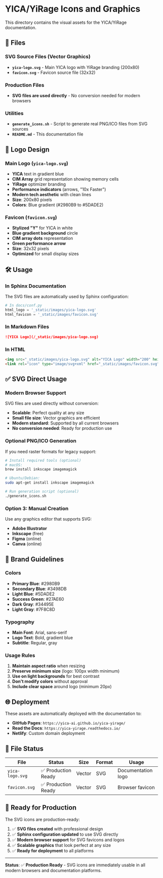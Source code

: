 # YICA/YiRage Icons and Graphics

This directory contains the visual assets for the YICA/YiRage documentation.

## 📁 Files

### SVG Source Files (Vector Graphics)
- **`yica-logo.svg`** - Main YICA logo with YiRage branding (200x80)
- **`favicon.svg`** - Favicon source file (32x32)

### Production Files
- **SVG files are used directly** - No conversion needed for modern browsers

### Utilities
- **`generate_icons.sh`** - Script to generate real PNG/ICO files from SVG sources
- **`README.md`** - This documentation file

## 🎨 Logo Design

### Main Logo (`yica-logo.svg`)
- **YICA** text in gradient blue
- **CIM Array** grid representation showing memory cells
- **YiRage** optimizer branding
- **Performance indicators** (arrows, "10x Faster")
- **Modern tech aesthetic** with clean lines
- **Size**: 200x80 pixels
- **Colors**: Blue gradient (#2980B9 to #5DADE2)

### Favicon (`favicon.svg`)
- **Stylized "Y"** for YICA in white
- **Blue gradient background** circle
- **CIM array dots** representation
- **Green performance arrow**
- **Size**: 32x32 pixels
- **Optimized** for small display sizes

## 🛠️ Usage

### In Sphinx Documentation
The SVG files are automatically used by Sphinx configuration:

```python
# In docs/conf.py
html_logo = '_static/images/yica-logo.svg'
html_favicon = '_static/images/favicon.svg'
```

### In Markdown Files
```markdown
![YICA Logo](/_static/images/yica-logo.svg)
```

### In HTML
```html
<img src="_static/images/yica-logo.svg" alt="YICA Logo" width="200" height="80">
<link rel="icon" type="image/svg+xml" href="_static/images/favicon.svg">
```

## ✅ SVG Direct Usage

### Modern Browser Support
SVG files are used directly without conversion:
- **Scalable**: Perfect quality at any size
- **Small file size**: Vector graphics are efficient
- **Modern standard**: Supported by all current browsers
- **No conversion needed**: Ready for production use

### Optional PNG/ICO Generation
If you need raster formats for legacy support:

```bash
# Install required tools (optional)
# macOS:
brew install inkscape imagemagick

# Ubuntu/Debian:
sudo apt-get install inkscape imagemagick

# Run generation script (optional)
./generate_icons.sh
```

### Option 3: Manual Creation
Use any graphics editor that supports SVG:
- **Adobe Illustrator**
- **Inkscape** (free)
- **Figma** (online)
- **Canva** (online)

## 🎯 Brand Guidelines

### Colors
- **Primary Blue**: #2980B9
- **Secondary Blue**: #3498DB  
- **Light Blue**: #5DADE2
- **Success Green**: #27AE60
- **Dark Gray**: #34495E
- **Light Gray**: #7F8C8D

### Typography
- **Main Font**: Arial, sans-serif
- **Logo Text**: Bold, gradient blue
- **Subtitle**: Regular, gray

### Usage Rules
1. **Maintain aspect ratio** when resizing
2. **Preserve minimum size** (logo: 100px width minimum)
3. **Use on light backgrounds** for best contrast
4. **Don't modify colors** without approval
5. **Include clear space** around logo (minimum 20px)

## 🌐 Deployment

These assets are automatically deployed with the documentation to:
- **GitHub Pages**: `https://yica-ai.github.io/yica-yirage/`
- **Read the Docs**: `https://yica-yirage.readthedocs.io/`
- **Netlify**: Custom domain deployment

## 📝 File Status

| File | Status | Size | Format | Usage |
|------|--------|------|--------|-------|
| `yica-logo.svg` | ✅ Production Ready | Vector | SVG | Documentation logo |
| `favicon.svg` | ✅ Production Ready | Vector | SVG | Browser favicon |

## 🔧 Ready for Production

The SVG icons are production-ready:

1. ✅ **SVG files created** with professional design
2. ✅ **Sphinx configuration updated** to use SVG directly
3. ✅ **Modern browser support** for SVG favicons and logos
4. ✅ **Scalable graphics** that look perfect at any size
5. ✅ **Ready for deployment** to all platforms

---

**Status**: ✅ **Production Ready** - SVG icons are immediately usable in all modern browsers and documentation platforms.
